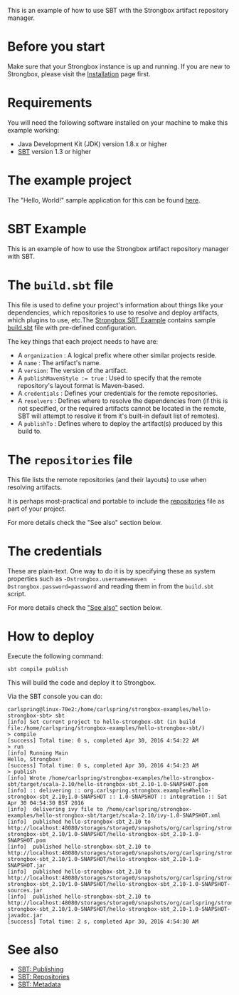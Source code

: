 This is an example of how to use SBT with the Strongbox artifact repository manager.

# Before you start

Make sure that your Strongbox instance is up and running. If you are new to Strongbox, please visit the [Installation](https://strongbox.github.io/user-guide/getting-started.html) page first.

# Requirements

You will need the following software installed on your machine to make this example working:

* Java Development Kit (JDK) version 1.8.x or higher
* [SBT](https://www.scala-sbt.org/) version 1.3 or higher

# The example project

The "Hello, World!" sample application for this can be found [here](https://github.com/strongbox/strongbox-examples/tree/master/hello-strongbox-sbt).

# SBT Example

This is an example of how to use the Strongbox artifact repository manager with SBT.

# The `build.sbt` file

This file is used to define your project's information about things like your dependencies, which repositories to use to resolve and deploy artifacts, which plugins to use, etc.The [Strongbox SBT Example] contains sample [build.sbt] file with pre-defined configuration.

The key things that each project needs to have are:

* A `organization` : A logical prefix where other similar projects reside.
* A `name` : The artifact's name.
* A `version`: The version of the artifact.
* A `publishMavenStyle := true` : Used to specify that the remote repository's layout format is Maven-based.
* A `credentials` : Defines your credentials for the remote repositories.
* A `resolvers` : Defines where to resolve the dependencies from (if this is not specified, or the required artifacts cannot be located in the remote, SBT will attempt to resolve it from it's built-in default list of remotes).
* A `publishTo` : Defines where to deploy the artifact(s) produced by this build to.

# The `repositories` file

This file lists the remote repositories (and their layouts) to use when resolving artifacts.

It is perhaps most-practical and portable to include the [repositories] file as part of your project.

For more details check the "See also" section below.

# The credentials

These are plain-text. One way to do it is by specifying these as system properties such as `-Dstrongbox.username=maven 
-Dstrongbox.password=password` and reading them in from the `build.sbt` script.

For more details check the ["See also"] section below.

# How to deploy

Execute the following command:

    sbt compile publish

This will build the code and deploy it to Strongbox.

Via the SBT console you can do:

    carlspring@linux-70e2:/home/carlspring/strongbox-examples/hello-strongbox-sbt> sbt
    [info] Set current project to hello-strongbox-sbt (in build file:/home/carlspring/strongbox-examples/hello-strongbox-sbt/)
    > compile
    [success] Total time: 0 s, completed Apr 30, 2016 4:54:22 AM
    > run
    [info] Running Main 
    Hello, Strongbox!
    [success] Total time: 0 s, completed Apr 30, 2016 4:54:23 AM
    > publish
    [info] Wrote /home/carlspring/strongbox-examples/hello-strongbox-sbt/target/scala-2.10/hello-strongbox-sbt_2.10-1.0-SNAPSHOT.pom
    [info] :: delivering :: org.carlspring.strongbox.examples#hello-strongbox-sbt_2.10;1.0-SNAPSHOT :: 1.0-SNAPSHOT :: integration :: Sat Apr 30 04:54:30 BST 2016
    [info] 	delivering ivy file to /home/carlspring/strongbox-examples/hello-strongbox-sbt/target/scala-2.10/ivy-1.0-SNAPSHOT.xml
    [info] 	published hello-strongbox-sbt_2.10 to http://localhost:48080/storages/storage0/snapshots/org/carlspring/strongbox/examples/hello-strongbox-sbt_2.10/1.0-SNAPSHOT/hello-strongbox-sbt_2.10-1.0-SNAPSHOT.pom
    [info] 	published hello-strongbox-sbt_2.10 to http://localhost:48080/storages/storage0/snapshots/org/carlspring/strongbox/examples/hello-strongbox-sbt_2.10/1.0-SNAPSHOT/hello-strongbox-sbt_2.10-1.0-SNAPSHOT.jar
    [info] 	published hello-strongbox-sbt_2.10 to http://localhost:48080/storages/storage0/snapshots/org/carlspring/strongbox/examples/hello-strongbox-sbt_2.10/1.0-SNAPSHOT/hello-strongbox-sbt_2.10-1.0-SNAPSHOT-sources.jar
    [info] 	published hello-strongbox-sbt_2.10 to http://localhost:48080/storages/storage0/snapshots/org/carlspring/strongbox/examples/hello-strongbox-sbt_2.10/1.0-SNAPSHOT/hello-strongbox-sbt_2.10-1.0-SNAPSHOT-javadoc.jar
    [success] Total time: 2 s, completed Apr 30, 2016 4:54:30 AM

# See also

* [SBT: Publishing](http://www.scala-sbt.org/0.13/docs/Publishing.html)
* [SBT: Repositories](http://www.scala-sbt.org/0.13/docs/Proxy-Repositories.html)
* [SBT: Metadata](http://www.scala-sbt.org/0.13/docs/Howto-Project-Metadata.html)

[Strongbox SBT Example]: https://github.com/strongbox/strongbox-examples/tree/master/hello-strongbox-sbt
[build.sbt]: https://github.com/strongbox/strongbox-examples/blob/master/hello-strongbox-sbt/build.sbt
[repositories]: https://github.com/strongbox/strongbox-examples/blob/master/hello-strongbox-sbt/repositories
["See also"]: #see-also
